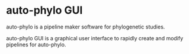 # auto-phylo GUI

auto-phylo is a pipeline maker software for phylogenetic studies.

auto-phylo GUI is a graphical user interface to rapidly create and modify pipelines for auto-phylo.
